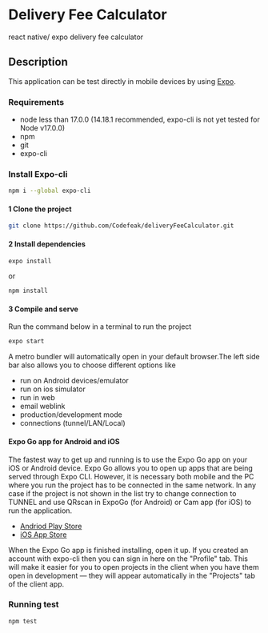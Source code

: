 # Delivery Fee Calculator
react native/ expo delivery fee calculator 

## Description
This application can be test directly in mobile devices by using [Expo](https://docs.expo.dev/).

### Requirements

* node less than 17.0.0 (14.18.1 recommended, expo-cli is not yet tested for Node v17.0.0)
* npm
* git
* expo-cli

### Install Expo-cli
```bash
npm i --global expo-cli
```

#### 1 Clone the project
```bash
git clone https://github.com/Codefeak/deliveryFeeCalculator.git
```

#### 2 Install dependencies
```bash
expo install
```
or
```bash
npm install
```
#### 3 Compile and serve
Run the command below in a terminal to run the project 
```bash
expo start
```
A metro bundler will automatically open in your default browser.The left side bar also allows you to choose different options like
* run on Android devices/emulator
* run on ios simulator
* run in web
* email weblink
* production/development mode
* connections (tunnel/LAN/Local)

#### Expo Go app for Android and iOS
The fastest way to get up and running is to use the Expo Go app on your iOS or Android device. Expo Go allows you to open up apps that are being served through Expo CLI. However, it is necessary both mobile and the PC where you run the project has to be connected in the same network. In any case if the project is not shown in the list try to change connection to TUNNEL and use QRscan in ExpoGo (for Android) or Cam app (for iOS) to run the application.

* [Andriod Play Store](https://play.google.com/store/apps/details?id=host.exp.exponent)
* [iOS App Store](https://itunes.com/apps/exponent)

When the Expo Go app is finished installing, open it up. If you created an account with expo-cli then you can sign in here on the "Profile" tab. This will make it easier for you to open projects in the client when you have them open in development — they will appear automatically in the "Projects" tab of the client app.

### Running test
```bash
npm test
```



